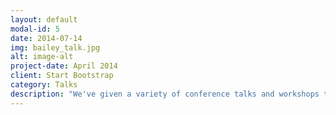```yaml
---
layout: default
modal-id: 5
date: 2014-07-14
img: bailey_talk.jpg
alt: image-alt
project-date: April 2014
client: Start Bootstrap
category: Talks
description: "We've given a variety of conference talks and workshops to people of all ages. Check out some of what we've done here: <a href=\"https://baileysage.github.io/talks.html\">https://baileysage.github.io/talks.html</a>"
---
```

